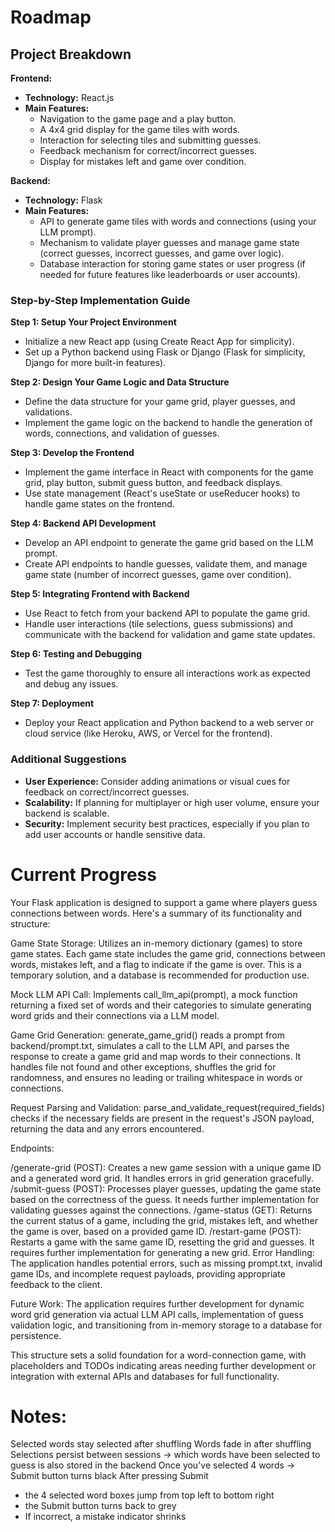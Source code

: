 # Roadmap

## Project Breakdown

**Frontend:**

- **Technology:** React.js
- **Main Features:**
  - Navigation to the game page and a play button.
  - A 4x4 grid display for the game tiles with words.
  - Interaction for selecting tiles and submitting guesses.
  - Feedback mechanism for correct/incorrect guesses.
  - Display for mistakes left and game over condition.

**Backend:**

- **Technology:** Flask
- **Main Features:**
  - API to generate game tiles with words and connections (using your LLM prompt).
  - Mechanism to validate player guesses and manage game state (correct guesses, incorrect guesses, and game over logic).
  - Database interaction for storing game states or user progress (if needed for future features like leaderboards or user accounts).

### Step-by-Step Implementation Guide

**Step 1: Setup Your Project Environment**

- Initialize a new React app (using Create React App for simplicity).
- Set up a Python backend using Flask or Django (Flask for simplicity, Django for more built-in features).

**Step 2: Design Your Game Logic and Data Structure**

- Define the data structure for your game grid, player guesses, and validations.
- Implement the game logic on the backend to handle the generation of words, connections, and validation of guesses.

**Step 3: Develop the Frontend**

- Implement the game interface in React with components for the game grid, play button, submit guess button, and feedback displays.
- Use state management (React's useState or useReducer hooks) to handle game states on the frontend.

**Step 4: Backend API Development**

- Develop an API endpoint to generate the game grid based on the LLM prompt.
- Create API endpoints to handle guesses, validate them, and manage game state (number of incorrect guesses, game over condition).

**Step 5: Integrating Frontend with Backend**

- Use React to fetch from your backend API to populate the game grid.
- Handle user interactions (tile selections, guess submissions) and communicate with the backend for validation and game state updates.

**Step 6: Testing and Debugging**

- Test the game thoroughly to ensure all interactions work as expected and debug any issues.

**Step 7: Deployment**

- Deploy your React application and Python backend to a web server or cloud service (like Heroku, AWS, or Vercel for the frontend).

### Additional Suggestions

- **User Experience:** Consider adding animations or visual cues for feedback on correct/incorrect guesses.
- **Scalability:** If planning for multiplayer or high user volume, ensure your backend is scalable.
- **Security:** Implement security best practices, especially if you plan to add user accounts or handle sensitive data.

# Current Progress

Your Flask application is designed to support a game where players guess connections between words. Here's a summary of its functionality and structure:

Game State Storage: Utilizes an in-memory dictionary (games) to store game states. Each game state includes the game grid, connections between words, mistakes left, and a flag to indicate if the game is over. This is a temporary solution, and a database is recommended for production use.

Mock LLM API Call: Implements call_llm_api(prompt), a mock function returning a fixed set of words and their categories to simulate generating word grids and their connections via a LLM model.

Game Grid Generation: generate_game_grid() reads a prompt from backend/prompt.txt, simulates a call to the LLM API, and parses the response to create a game grid and map words to their connections. It handles file not found and other exceptions, shuffles the grid for randomness, and ensures no leading or trailing whitespace in words or connections.

Request Parsing and Validation: parse_and_validate_request(required_fields) checks if the necessary fields are present in the request's JSON payload, returning the data and any errors encountered.

Endpoints:

/generate-grid (POST): Creates a new game session with a unique game ID and a generated word grid. It handles errors in grid generation gracefully.
/submit-guess (POST): Processes player guesses, updating the game state based on the correctness of the guess. It needs further implementation for validating guesses against the connections.
/game-status (GET): Returns the current status of a game, including the grid, mistakes left, and whether the game is over, based on a provided game ID.
/restart-game (POST): Restarts a game with the same game ID, resetting the grid and guesses. It requires further implementation for generating a new grid.
Error Handling: The application handles potential errors, such as missing prompt.txt, invalid game IDs, and incomplete request payloads, providing appropriate feedback to the client.

Future Work: The application requires further development for dynamic word grid generation via actual LLM API calls, implementation of guess validation logic, and transitioning from in-memory storage to a database for persistence.

This structure sets a solid foundation for a word-connection game, with placeholders and TODOs indicating areas needing further development or integration with external APIs and databases for full functionality.

# Notes:

Selected words stay selected after shuffling
Words fade in after shuffling
Selections persist between sessions -> which words have been selected to guess is also stored in the backend
Once you've selected 4 words -> Submit button turns black
After pressing Submit

- the 4 selected word boxes jump from top left to bottom right
- the Submit button turns back to grey
- If incorrect, a mistake indicator shrinks
